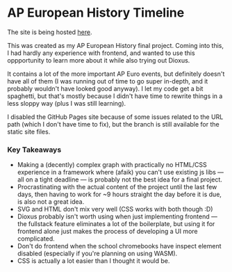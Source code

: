 # AP European History Timeline

The site is being hosted [here](https://timeline.static.domains/).

This was created as my AP European History final project. Coming into this, I had hardly any experience with frontend, and wanted to use this oppportunity to learn more about it while also trying out Dioxus.

It contains a lot of the more important AP Euro events, but definitely doesn't have all of them (I was running out of time to go super in-depth, and it probably wouldn't have looked good anyway).
I let my code get a bit spaghetti, but that's mostly because I didn't have time to rewrite things in a less sloppy way (plus I was still learning).

I disabled the GitHub Pages site because of some issues related to the URL path (which I don't have time to fix), but the branch is still available for the static site files.

### Key Takeaways
- Making a (decently) complex graph with practically no HTML/CSS experience in a framework where (afaik) you can't use existing js libs &mdash; all on a tight deadline &mdash; is probably not the best idea for a final project.
- Procrastinating with the actual content of the project until the last few days, then having to work for ~9 hours straight the day before it is due, is also not a great idea.
- SVG and HTML don't mix very well (CSS works with both though :D)
- Dioxus probably isn't worth using when just implementing frontend &mdash; the fullstack feature eliminates a lot of the boilerplate, but using it for frontend alone just makes the process of developing a UI more complicated.
- Don't do frontend when the school chromebooks have inspect element disabled (especially if you're planning on using WASM).
- CSS is actually a lot easier than I thought it would be.